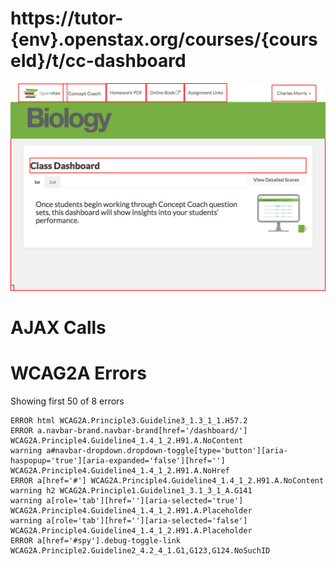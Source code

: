 # https://tutor-{env}.openstax.org/courses/{courseId}/t/cc-dashboard

![image](./screenshots/tutor-{env}.openstax.org_courses_{courseId}_t_cc-dashboard.png)

# AJAX Calls



# WCAG2A Errors

Showing first 50 of 8 errors

```
ERROR html WCAG2A.Principle3.Guideline3_1.3_1_1.H57.2
ERROR a.navbar-brand.navbar-brand[href='/dashboard/'] WCAG2A.Principle4.Guideline4_1.4_1_2.H91.A.NoContent
warning a#navbar-dropdown.dropdown-toggle[type='button'][aria-haspopup='true'][aria-expanded='false'][href=''] WCAG2A.Principle4.Guideline4_1.4_1_2.H91.A.NoHref
ERROR a[href='#'] WCAG2A.Principle4.Guideline4_1.4_1_2.H91.A.NoContent
warning h2 WCAG2A.Principle1.Guideline1_3.1_3_1_A.G141
warning a[role='tab'][href=''][aria-selected='true'] WCAG2A.Principle4.Guideline4_1.4_1_2.H91.A.Placeholder
warning a[role='tab'][href=''][aria-selected='false'] WCAG2A.Principle4.Guideline4_1.4_1_2.H91.A.Placeholder
ERROR a[href='#spy'].debug-toggle-link WCAG2A.Principle2.Guideline2_4.2_4_1.G1,G123,G124.NoSuchID
```

